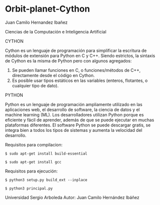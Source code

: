# Orbit-planet-Cython

Juan Camilo Hernandez Ibañez

Ciencias de la Computación e Inteligencia Artificial


CYTHON

Cython es un lenguaje de programación para simplificar la escritura de módulos de extensión para 
Python en C y C++. Siendo estrictos, la sintaxis de Cython es la misma de Python pero con algunos agregados:

1. Se pueden llamar funciones en C, o funciones/métodos de C++, directamente desde el código en Cython.
2. Es posible usar tipos estáticos en las variables (enteros, flotantes, o cualquier tipo de dato).

PYTHON

Python es un lenguaje de programación ampliamente utilizado en las aplicaciones web, el desarrollo de software,
la ciencia de datos y el machine learning (ML). Los desarrolladores utilizan Python porque es eficiente 
y fácil de aprender, además de que se puede ejecutar en muchas plataformas diferentes. 
El software Python se puede descargar gratis, se integra bien a todos los tipos de sistemas y aumenta la velocidad 
del desarrollo.



Requisitos para compilacion:

    $ sudo apt-get install build-essential
  
    $ sudo apt-get install gcc
  

Requisitos para ejecución:

    $ python3 setup.py build_ext --inplace
  
    $ python3 principal.py 
  


Universidad Sergio Arboleda
Autor: Juan Camilo Hernández Ibáñez


